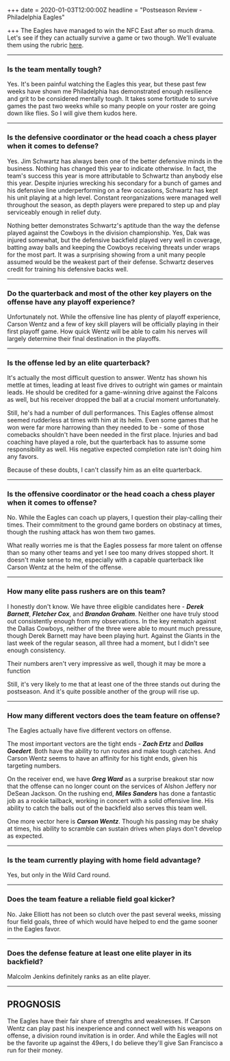 +++
date = 2020-01-03T12:00:00Z
headline = "Postseason Review - Philadelphia Eagles"

+++
The Eagles have managed to win the NFC East after so much drama. Let's see if they can actually survive a game or two though. We'll evaluate them using the rubric [here](https://owlpicks.com/posts/postseason-review-team-assessment-rubric/ "Rubric").

***

### Is the team mentally tough?

Yes. It's been painful watching the Eagles this year, but these past few weeks have shown me Philadelphia has demonstrated enough resilience and grit to be considered mentally tough. It takes some fortitude to survive games the past two weeks while so many people on your roster are going down like flies. So I will give them kudos here. 

***

### Is the defensive coordinator or the head coach a chess player when it comes to defense?

Yes. Jim Schwartz has always been one of the better defensive minds in the business. Nothing has changed this year to indicate otherwise. In fact, the team's success this year is more attributable to Schwartz than anybody else this year. Despite injuries wrecking his secondary for a bunch of games and his defensive line underperforming on a few occasions, Schwartz has kept his unit playing at a high level. Constant reorganizations were managed well throughout the season, as depth players were prepared to step up and play serviceably enough in relief duty.

Nothing better demonstrates Schwartz's aptitude than the way the defense played against the Cowboys in the division championship. Yes, Dak was injured somewhat, but the defensive backfield played very well in coverage, batting away balls and keeping the Cowboys receiving threats under wraps for the most part. It was a surprising showing from a unit many people assumed would be the weakest part of their defense. Schwartz deserves credit for training his defensive backs well.

***

### Do the quarterback and most of the other key players on the offense have any playoff experience?

Unfortunately not. While the offensive line has plenty of playoff experience, Carson Wentz and a few of key skill players will be officially playing in their first playoff game. How quick Wentz will be able to calm his nerves will largely determine their final destination in the playoffs.

***

### Is the offense led by an elite quarterback?

It's actually the most difficult question to answer. Wentz has shown his mettle at times, leading at least five drives to outright win games or maintain leads. He should be credited for a game-winning drive against the Falcons as well, but his receiver dropped the ball at a crucial moment unfortunately. 

Still, he's had a number of dull performances. This Eagles offense almost seemed rudderless at times with him at its helm. Even some games that he won were far more harrowing than they needed to be - some of those comebacks shouldn't have been needed in the first place. Injuries and bad coaching have played a role, but the quarterback has to assume some responsibility as well.  His negative expected completion rate isn't doing him any favors.

Because of these doubts, I can't classify him as an elite quarterback.

***

### Is the offensive coordinator or the head coach a chess player when it comes to offense?

No. While the Eagles can coach up players, I question their play-calling their times. Their commitment to the ground game borders on obstinacy at times, though the rushing attack has won them two games.

What really worries me is that the Eagles possess far more talent on offense than so many other teams and yet I see too many drives stopped short. It doesn't make sense to me, especially with a capable quarterback like Carson Wentz at the helm of the offense.

***

### How many elite pass rushers are on this team?

I honestly don't know. We have three eligible candidates here - **_Derek Barnett_**, **_Fletcher Cox_**, and **_Brandon Graham_**. Neither one have truly stood out consistently enough from my observations. In the key rematch against the Dallas Cowboys, neither of the three were able to mount much pressure, though Derek Barnett may have been playing hurt. Against the Giants in the last week of the regular season, all three had a moment, but I didn't see enough consistency.

Their numbers aren't very impressive as well, though it may be more a function

Still, it's very likely to me that at least one of the three stands out during the postseason. And it's quite possible another of the group will rise up. 

***

### How many different vectors does the team feature on offense?

The Eagles actually have five different vectors on offense.

The most important vectors are the tight ends - **_Zach Ertz_** and  **_Dallas Goedert_**. Both have the ability to run routes and make tough catches. And Carson Wentz seems to have an affinity for his tight ends, given his targeting numbers.

On the receiver end, we have **_Greg Ward_** as a surprise breakout star now that the offense can no longer count on the services of Alshon Jeffery nor DeSean Jackson. On the rushing end, **_Miles Sanders_** has done a fantastic job as a rookie tailback, working in concert with a solid offensive line. His ability to catch the balls out of the backfield also serves this team well.

One more vector here is **_Carson Wentz_**. Though his passing may be shaky at times, his ability to scramble can sustain drives when plays don't develop as expected.

***

### Is the team currently playing with home field advantage?

Yes, but only in the Wild Card round.

***

### Does the team feature a reliable field goal kicker?

No. Jake Elliott has not been so clutch over the past several weeks, missing four field goals, three of which would have helped to end the game sooner in the Eagles favor.

***

### Does the defense feature at least one elite player in its backfield?

Malcolm Jenkins definitely ranks as an elite player.

***

## PROGNOSIS

The Eagles have their fair share of strengths and weaknesses. If Carson Wentz can play past his inexperience and connect well with his weapons on offense, a division round invitation is in order. And while the Eagles will not be the favorite up against the 49ers, I do believe they'll give San Francisco a run for their money.